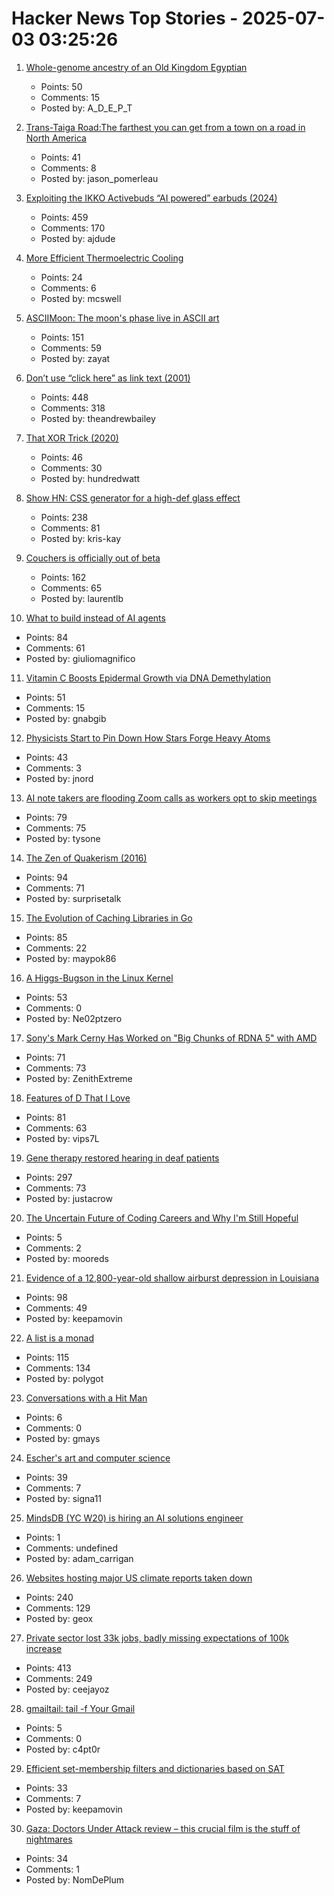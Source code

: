 # Hacker News Top Stories - 2025-07-03 03:25:26

1. [Whole-genome ancestry of an Old Kingdom Egyptian](https://www.nature.com/articles/s41586-025-09195-5)
   - Points: 50
   - Comments: 15
   - Posted by: A_D_E_P_T

2. [Trans-Taiga Road:The farthest you can get from a town on a road in North America](https://www.jamesbayroad.com/ttr/index.html)
   - Points: 41
   - Comments: 8
   - Posted by: jason_pomerleau

3. [Exploiting the IKKO Activebuds “AI powered” earbuds (2024)](https://blog.mgdproductions.com/ikko-activebuds/)
   - Points: 459
   - Comments: 170
   - Posted by: ajdude

4. [More Efficient Thermoelectric Cooling](https://www.jhuapl.edu/news/news-releases/250521-apl-thermoelectrics-enable-compressor-free-cooling)
   - Points: 24
   - Comments: 6
   - Posted by: mcswell

5. [ASCIIMoon: The moon's phase live in ASCII art](https://asciimoon.com/)
   - Points: 151
   - Comments: 59
   - Posted by: zayat

6. [Don’t use “click here” as link text (2001)](https://www.w3.org/QA/Tips/noClickHere)
   - Points: 448
   - Comments: 318
   - Posted by: theandrewbailey

7. [That XOR Trick (2020)](https://florian.github.io//xor-trick/)
   - Points: 46
   - Comments: 30
   - Posted by: hundredwatt

8. [Show HN: CSS generator for a high-def glass effect](https://glass3d.dev/)
   - Points: 238
   - Comments: 81
   - Posted by: kris-kay

9. [Couchers is officially out of beta](https://couchers.org/blog/2025/07/01/releasing-couchers-v1)
   - Points: 162
   - Comments: 65
   - Posted by: laurentlb

10. [What to build instead of AI agents](https://decodingml.substack.com/p/stop-building-ai-agents)
   - Points: 84
   - Comments: 61
   - Posted by: giuliomagnifico

11. [Vitamin C Boosts Epidermal Growth via DNA Demethylation](https://www.jidonline.org/article/S0022-202X(25)00416-6/fulltext)
   - Points: 51
   - Comments: 15
   - Posted by: gnabgib

12. [Physicists Start to Pin Down How Stars Forge Heavy Atoms](https://www.quantamagazine.org/physicists-start-to-pin-down-how-stars-forge-heavy-atoms-20250702/)
   - Points: 43
   - Comments: 3
   - Posted by: jnord

13. [AI note takers are flooding Zoom calls as workers opt to skip meetings](https://www.washingtonpost.com/technology/2025/07/02/ai-note-takers-meetings-bots/)
   - Points: 79
   - Comments: 75
   - Posted by: tysone

14. [The Zen of Quakerism (2016)](https://www.friendsjournal.org/the-zen-of-quakerism/)
   - Points: 94
   - Comments: 71
   - Posted by: surprisetalk

15. [The Evolution of Caching Libraries in Go](https://maypok86.github.io/otter/blog/cache-evolution/)
   - Points: 85
   - Comments: 22
   - Posted by: maypok86

16. [A Higgs-Bugson in the Linux Kernel](https://blog.janestreet.com/a-higgs-bugson-in-the-linux-kernel/)
   - Points: 53
   - Comments: 0
   - Posted by: Ne02ptzero

17. [Sony's Mark Cerny Has Worked on "Big Chunks of RDNA 5" with AMD](https://overclock3d.net/news/gpu-displays/sonys-mark-cerny-has-worked-on-big-chunks-of-rdna-5-with-amd/)
   - Points: 71
   - Comments: 73
   - Posted by: ZenithExtreme

18. [Features of D That I Love](https://bradley.chatha.dev/blog/dlang-propaganda/features-of-d-that-i-love/)
   - Points: 81
   - Comments: 63
   - Posted by: vips7L

19. [Gene therapy restored hearing in deaf patients](https://news.ki.se/gene-therapy-restored-hearing-in-deaf-patients)
   - Points: 297
   - Comments: 73
   - Posted by: justacrow

20. [The Uncertain Future of Coding Careers and Why I'm Still Hopeful](https://jonmagic.com/posts/the-uncertain-future-of-coding-careers-and-why-im-still-hopeful/)
   - Points: 5
   - Comments: 2
   - Posted by: mooreds

21. [Evidence of a 12,800-year-old shallow airburst depression in Louisiana](https://www.scienceopen.com/hosted-document?doi=10.14293/ACI.2025.0004)
   - Points: 98
   - Comments: 49
   - Posted by: keepamovin

22. [A list is a monad](https://alexyorke.github.io//2025/06/29/a-list-is-a-monad/)
   - Points: 115
   - Comments: 134
   - Posted by: polygot

23. [Conversations with a Hit Man](https://magazine.atavist.com/confessions-of-a-hit-man-larry-thompson-jim-leslie-george-dartois-louisiana-shreveport-cold-case/)
   - Points: 6
   - Comments: 0
   - Posted by: gmays

24. [Escher's art and computer science](https://github.com/gritzko/librdx/blob/master/blog/escher.md)
   - Points: 39
   - Comments: 7
   - Posted by: signa11

25. [MindsDB (YC W20) is hiring an AI solutions engineer](https://job-boards.greenhouse.io/mindsdb/jobs/4770283007)
   - Points: 1
   - Comments: undefined
   - Posted by: adam_carrigan

26. [Websites hosting major US climate reports taken down](https://apnews.com/article/climate-change-national-assessment-nasa-white-house-057cec699caef90832d8b10f21a6ffe8)
   - Points: 240
   - Comments: 129
   - Posted by: geox

27. [Private sector lost 33k jobs, badly missing expectations of 100k increase](https://www.cnbc.com/2025/07/02/adp-jobs-report-june-2025.html)
   - Points: 413
   - Comments: 249
   - Posted by: ceejayoz

28. [gmailtail: tail -f Your Gmail](https://github.com/c4pt0r/gmailtail)
   - Points: 5
   - Comments: 0
   - Posted by: c4pt0r

29. [Efficient set-membership filters and dictionaries based on SAT](https://github.com/NationalSecurityAgency/XORSATFilter)
   - Points: 33
   - Comments: 7
   - Posted by: keepamovin

30. [Gaza: Doctors Under Attack review – this crucial film is the stuff of nightmares](https://www.theguardian.com/tv-and-radio/2025/jul/03/gaza-doctors-under-attack-review-channel-4-crucial-film-stuff-of-nightmares)
   - Points: 34
   - Comments: 1
   - Posted by: NomDePlum

